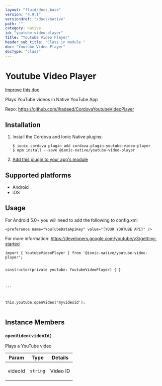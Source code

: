 ```yaml
---
layout: "fluid/docs_base"
version: "4.9.1"
versionHref: "/docs/native"
path: ""
category: native
id: "youtube-video-player"
title: "Youtube Video Player"
header_sub_title: "Class in module "
doc: "Youtube Video Player"
docType: "class"
---
```


<h1 class="api-title">Youtube Video Player</h1>

<a class="improve-v2-docs" href="http://github.com/ionic-team/ionic-native/edit/master/src/@ionic-native/plugins/youtube-video-player/index.ts#L1">
  Improve this doc
</a>







<p>Plays YouTube videos in Native YouTube App</p>


<p>Repo:
  <a href="https://github.com/ihadeed/CordovaYoutubeVideoPlayer">
    https://github.com/ihadeed/CordovaYoutubeVideoPlayer
  </a>
</p>


<h2><a class="anchor" name="installation" href="#installation"></a>Installation</h2>
<ol class="installation">
  <li>Install the Cordova and Ionic Native plugins:<br>
    <pre><code class="nohighlight">$ ionic cordova plugin add cordova-plugin-youtube-video-player
$ npm install --save @ionic-native/youtube-video-player
</code></pre>
  </li>
  <li><a href="https://ionicframework.com/docs/native/#Add_Plugins_to_Your_App_Module">Add this plugin to your app's module</a></li>
</ol>



<h2><a class="anchor" name="platforms" href="#platforms"></a>Supported platforms</h2>
<ul>
  <li>Android</li><li>iOS</li>
</ul>






<h2><a class="anchor" name="usage" href="#usage"></a>Usage</h2>
<p>For Android 5.0+ you will need to add the following to config.xml</p>
<pre><code class="lang-xml">&lt;preference name=&quot;YouTubeDataApiKey&quot; value=&quot;[YOUR YOUTUBE API]&quot; /&gt;
</code></pre>
<p>For more information: <a href="https://developers.google.com/youtube/v3/getting-started">https://developers.google.com/youtube/v3/getting-started</a></p>
<pre><code class="lang-typescript">import { YoutubeVideoPlayer } from &#39;@ionic-native/youtube-video-player&#39;;

constructor(private youtube: YoutubeVideoPlayer) { }

...


this.youtube.openVideo(&#39;myvideoid&#39;);
</code></pre>








<h2><a class="anchor" name="instance-members" href="#instance-members"></a>Instance Members</h2>
<h3><a class="anchor" name="openVideo" href="#openVideo"></a><code>openVideo(videoId)</code></h3>




Plays a YouTube video
<table class="table param-table" style="margin:0;">
  <thead>
  <tr>
    <th>Param</th>
    <th>Type</th>
    <th>Details</th>
  </tr>
  </thead>
  <tbody>
  <tr>
    <td>
      videoId</td>
    <td>
      <code>string</code>
    </td>
    <td>
      <p>Video ID</p>
</td>
  </tr>
  </tbody>
</table>







